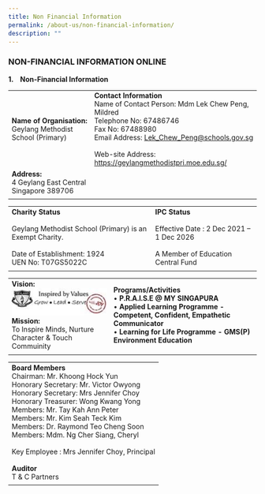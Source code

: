 ```yaml
---
title: Non Financial Information
permalink: /about-us/non-financial-information/
description: ""
---
```

### NON-FINANCIAL INFORMATION ONLINE

**1.&nbsp;&nbsp;&nbsp;&nbsp;Non-Financial Information**

|  | | 
| -------- | -------- | 
| **Name of Organisation:** <br> Geylang Methodist School (Primary) | **Contact Information** <br> Name of Contact Person: Mdm Lek Chew Peng, Mildred <br> Telephone No: 67486746 <br> Fax No: 67488980 <br> Email Address: Lek_Chew_Peng@schools.gov.sg <br> <br> Web-site Address: https://geylangmethodistpri.moe.edu.sg/ | 
| **Address:** <br> 4 Geylang East Central <br> Singapore 389706 | | 
| | | 

| | |
| -------- | -------- | 
| **Charity Status** <br><br> Geylang Methodist School (Primary) is an Exempt Charity. <br><br> Date of Establishment: 1924 <br> UEN No: T07GS5022C  | **IPC Status** <br><br> Effective Date : 2 Dec 2021 – 1 Dec 2026 <br><br> A Member of Education Central Fund | 
| | |

| | |
| -------- | -------- | 
| **Vision:** <img src="/images/Sch%20Vision.jpg" style="width:200px;"> <br>  **Mission:**<br> To Inspire Minds,&nbsp;Nurture Character &amp; Touch Commuinity| **Programs/Activities** <br> • **P.R.A.I.S.E @ MY&nbsp;SINGAPURA**<br> • **Applied Learning Programme - Competent, Confident, Empathetic Communicator** <br> • **Learning for Life Programme - GMS(P) Environment Education** | 
| | |

| | 
| -------- | 
| **Board Members** <br> Chairman:&nbsp;Mr. Khoong Hock Yun <br> Honorary Secretary: Mr. Victor Owyong <br> Honorary Secretary: Mrs Jennifer Choy <br> Honorary Treasurer: Wong Kwang Yong <br> Members: Mr. Tay Kah Ann Peter <br> Members: Mr. Kim Seah Teck Kim <br> Members: Dr. Raymond Teo Cheng Soon <br> Members: Mdm. Ng Cher Siang, Cheryl <br><br> Key Employee :&nbsp;Mrs Jennifer Choy, Principal <br><br> **Auditor** <br> T &amp; C Partners |
| |